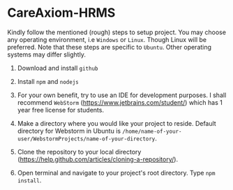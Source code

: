 # CareAxiom-HRMS
Kindly follow the mentioned (rough) steps to setup project. You may choose any operating environment, i.e `Windows` or `Linux`. Though Linux will be preferred. Note that these steps are specific to `Ubuntu`. Other operating systems may differ slightly.

1) Download and install `github`

2) Install `npm` and `nodejs`

3) For your own benefit, try to use an IDE for development purposes. I shall recommend `WebStorm` (https://www.jetbrains.com/student/) which has 1 year free license for students.

4) Make a directory where you would like your project to reside. Default directory for Webstorm in Ubuntu is `/home/name-of-your-user/WebstormProjects/name-of-your-directory`.

5) Clone the repository to your local directory (https://help.github.com/articles/cloning-a-repository/).

6) Open terminal and navigate to your project's root directory. Type `npm install`.
